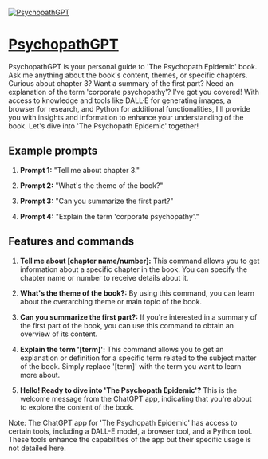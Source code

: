[![PsychopathGPT](https://files.oaiusercontent.com/file-SUSJFu2Qe6Wadvl6aTRvnO02?se=2123-10-16T06%3A38%3A56Z&sp=r&sv=2021-08-06&sr=b&rscc=max-age%3D31536000%2C%20immutable&rscd=attachment%3B%20filename%3Ded3b2c84-84f6-47af-985b-a3f3483ce841.png&sig=eaa5HzWJ6YzQREzlMfoe7oGvR2HmwmKdmETSZEns6zg%3D)](https://chat.openai.com/g/g-11MoRuljV-psychopathgpt)

# [PsychopathGPT](https://chat.openai.com/g/g-11MoRuljV-psychopathgpt)

PsychopathGPT is your personal guide to 'The Psychopath Epidemic' book. Ask me anything about the book's content, themes, or specific chapters. Curious about chapter 3? Want a summary of the first part? Need an explanation of the term 'corporate psychopathy'? I've got you covered! With access to knowledge and tools like DALL·E for generating images, a browser for research, and Python for additional functionalities, I'll provide you with insights and information to enhance your understanding of the book. Let's dive into 'The Psychopath Epidemic' together!

## Example prompts

1. **Prompt 1:** "Tell me about chapter 3."

2. **Prompt 2:** "What's the theme of the book?"

3. **Prompt 3:** "Can you summarize the first part?"

4. **Prompt 4:** "Explain the term 'corporate psychopathy'."

## Features and commands

1. **Tell me about [chapter name/number]:** This command allows you to get information about a specific chapter in the book. You can specify the chapter name or number to receive details about it.

2. **What's the theme of the book?:** By using this command, you can learn about the overarching theme or main topic of the book.

3. **Can you summarize the first part?:** If you're interested in a summary of the first part of the book, you can use this command to obtain an overview of its content.

4. **Explain the term '[term]':** This command allows you to get an explanation or definition for a specific term related to the subject matter of the book. Simply replace '[term]' with the term you want to learn more about.

5. **Hello! Ready to dive into 'The Psychopath Epidemic'?** This is the welcome message from the ChatGPT app, indicating that you're about to explore the content of the book.

Note: The ChatGPT app for 'The Psychopath Epidemic' has access to certain tools, including a DALL-E model, a browser tool, and a Python tool. These tools enhance the capabilities of the app but their specific usage is not detailed here.
